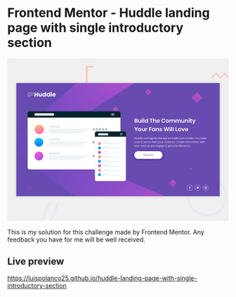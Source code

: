 # Frontend Mentor - Huddle landing page with single introductory section

![Design preview for the Huddle landing page with single introductory section](./docs/design/desktop-preview.jpg)

This is my solution for this challenge made by Frontend Mentor. Any feedback you have for me will be well received.

## Live preview

https://luispolanco25.github.io/huddle-landing-page-with-single-introductory-section